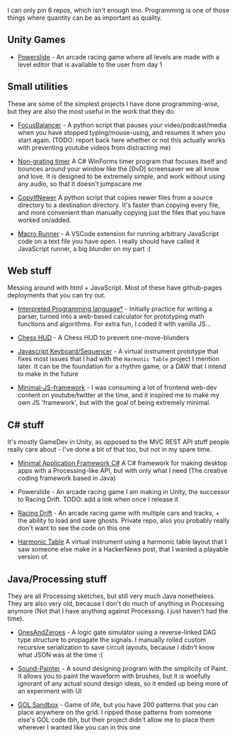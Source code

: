 I can only pin 6 repos, which isn't enough imo. Programming is one of those things where quantity can be as important as quality.

## Unity Games

- [Powerslide](https://gamejolt.com/games/Powerslide/805966) - An arcade racing game where all levels are made with a level editor that is available to the user from day 1

## Small utilities

These are some of the simplest projects I have done programming-wise, but they are also the most useful in the work that they do.

- [FocusBalancer](https://github.com/El-Tejaso/FocusBalancer) - A python script that pauses your video/podcast/media when you have stopped typing/mouse-using, and resumes it when you start again. (TODO: report back here whether or not this actually works with preventing youtube videos from distracting me)

- [Non-grating timer](https://github.com/El-Tejaso/Non-Grating-Timer) A C# WinForms timer program  that focuses itself and bounces around your window like the [DvD] screensaver we all know and love. It is designed to be extremely simple, and work without using any audio, so that it doesn't jumpscare me

- [CopyIfNewer](https://github.com/El-Tejaso/CopyIfNewer) A python script that copies newer files from a source directory to a destination directory. It's faster than copying every file, and more convenient than manually copying just the files that you have worked on/added.

- [Macro Runner](https://github.com/El-Tejaso/MacroRunner) - A VSCode extension for running arbitrary JavaScript code on a text file you have open. I really should have called it JavaScript runner, a big blunder on my part :(

## Web stuff

Messing around with html + JavaScript. Most of these have github-pages deployments that you can try out.

- [Interpreted Programming language*](https://github.com/El-Tejaso/Calculator) - Initially practice for writing a parser, turned into a web-based calculator for prototyping math functions and algorithms. For extra fun, I coded it with vanilla JS...

- [Chess HUD](https://github.com/El-Tejaso/Chess-HUD) - A Chess HUD to prevent one-move-blunders

- [Javascript Keyboard/Sequencer](https://github.com/El-Tejaso/Javascript-Keyboard) - A virtual instrument prototype that fixes most issues that I had with the `Harmonic Table` project I mention later. It can be the foundation for a rhythm game, or a DAW that I intend to make in the future

- [Minimal-JS-framework](https://github.com/El-Tejaso/Minimal-JS-framework) - I was consuming a lot of frontend web-dev content on youtube/twitter at the time, and it inspired me to make my own JS 'framework', but with the goal of being extremely minimal.

## C# stuff

It's mostly GameDev in Unity, as opposed to the MVC REST API stuff people really care about - I've done a bit of that too, but not in my spare time.

- [Minimal Application Framework C#](https://github.com/El-Tejaso/CSharp-Minimal-Application-Framework) A C# framework for making desktop apps with a Processing-like API, but with only what I need (The creative coding framework based in Java)

- Powerslide - An arcade racing game I am making in Unity, the successor to Racing Drift. TODO: add a link when once I release it

- [Racing Drift](https://gamejolt.com/games/RacingDrift/377289) - An arcade racing game with multiple cars and tracks, + the ability to load and save ghosts. Private repo, also you probably really don't want to see the code on this one

- [Harmonic Table](https://github.com/El-Tejaso/Harmonic-Table) A virtual instrument using a harmonic table layout that I saw someone else make in a HackerNews post, that I wanted a playable version of. 

## Java/Processing stuff

They are all Processing sketches, but still very much Java nonetheless.
They are also very old, because I don't do much of anything in Processing anymore (Not that I have anything against Processing. I just haven't had the time).

- [OnesAndZeroes](https://github.com/El-Tejaso/OnesAndZeroes) - A logic gate simulator using a reverse-linked DAG type structure to propagate the signals. I manually rolled custom recursive serialization to save circuit layouts, because I didn't know what JSON was at the time :(

- [Sound-Painter](https://github.com/El-Tejaso/Sound-Painter) - A sound designing program with the simplicity of Paint. It allows you to paint the waveform with brushes, but it is woefully ignorant of any actual sound design ideas, so it ended up being more of an experiment with UI

- [GOL Sandbox](https://github.com/El-Tejaso/Game-of-life-sandbox) - Game of life, but you have 200 patterns that you can place anywhere on the grid. I ripped those patterns from someone else's GOL code tbh, but their project didn't allow me to place them wherever I wanted like you can in this one
